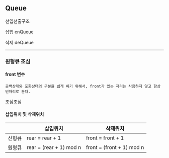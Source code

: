 ## Queue

선입선출구조

삽입 enQueue

삭제 deQueue



-------------

### 원형큐 조심

#### front 변수

`공백상태와 포화상태의 구분을 쉽게 하기 위해서, front가 있는 자리는 사용하지 않고 항상 빈자리로 둔다.`

조심조심



#### 삽입위치 및 삭제위치

|        | 삽입위치                | 삭제위치                  |
| ------ | ----------------------- | ------------------------- |
| 선형큐 | rear = rear + 1         | front = front + 1         |
| 원형큐 | rear = (rear + 1) mod n | front = (front + 1) mod n |



